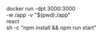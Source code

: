 docker run -dpt 3000:3000 \
     -w /app -v "$(pwd):/app" \
     react \
     sh -c "npm install && npm run start"